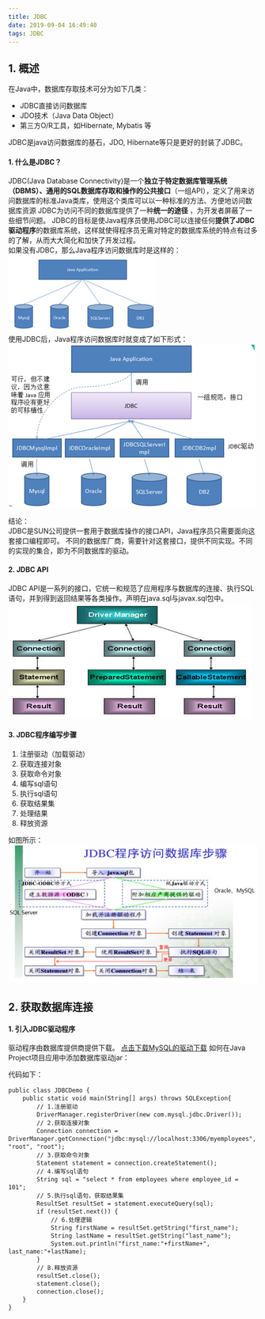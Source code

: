 ```yaml
---
title: JDBC
date: 2019-09-04 16:49:40
tags: JDBC
---
```


## 1. 概述
在Java中，数据库存取技术可分为如下几类：   

+ JDBC直接访问数据库
+ JDO技术（Java Data Object）
+ 第三方O/R工具，如Hibernate, Mybatis 等  

JDBC是java访问数据库的基石，JDO, Hibernate等只是更好的封装了JDBC。
#### 1. 什么是JDBC？
JDBC(Java Database Connectivity)是一个**独立于特定数据库管理系统（DBMS）、通用的SQL数据库存取和操作的公共接口**（一组API），定义了用来访问数据库的标准Java类库，使用这个类库可以以一种标准的方法、方便地访问数据库资源
JDBC为访问不同的数据库提供了一种**统一的途径** ，为开发者屏蔽了一些细节问题。
JDBC的目标是使Java程序员使用JDBC可以连接任何**提供了JDBC驱动程序**的数据库系统，这样就使得程序员无需对特定的数据库系统的特点有过多的了解，从而大大简化和加快了开发过程。  
如果没有JDBC，那么Java程序访问数据库时是这样的：  
![没有JDBC时，Java程序访问数据库时图形描述](/img/mysql/01.png)  
使用JDBC后，Java程序访问数据库时就变成了如下形式：  
![有JDBC时，Java程序访问数据库时图形描述](/img/mysql/02.png)  

结论：  
JDBC是SUN公司提供一套用于数据库操作的接口API，Java程序员只需要面向这套接口编程即可。
不同的数据库厂商，需要针对这套接口，提供不同实现。不同的实现的集合，即为不同数据库的驱动。

#### 2. JDBC API  
JDBC API是一系列的接口，它统一和规范了应用程序与数据库的连接、执行SQL语句，并到得到返回结果等各类操作。声明在java.sql与javax.sql包中。  
![JDBC API](/img/mysql/03.png) 


#### 3. JDBC程序编写步骤
1. 注册驱动（加载驱动）
2. 获取连接对象
3. 获取命令对象
4. 编写sql语句
5. 执行sql语句
6. 获取结果集
7. 处理结果
8. 释放资源

如图所示：  
![JDBC程序编写步骤](/img/mysql/04.png)  

## 2. 获取数据库连接

#### 1. 引入JDBC驱动程序  

驱动程序由数据库提供商提供下载。 [点击下载MySQL的驱动下载](http://dev.mysql.com/downloads/)
如何在Java Project项目应用中添加数据库驱动jar：









代码如下：  

	public class JDBCDemo {
		public static void main(String[] args) throws SQLException{
			// 1.注册驱动
			DriverManager.registerDriver(new com.mysql.jdbc.Driver());
			// 2.获取连接对象
			Connection connection = DriverManager.getConnection("jdbc:mysql://localhost:3306/myemployees", "root", "root");
			// 3.获取命令对象
			Statement statement = connection.createStatement();
			// 4.编写sql语句
			String sql = "select * from employees where employee_id = 101";
			// 5.执行sql语句，获取结果集
			ResultSet resultSet = statement.executeQuery(sql);
			if (resultSet.next()) {
				// 6.处理逻辑
				String firstName = resultSet.getString("first_name");
				String lastName = resultSet.getString("last_name");
				System.out.println("first_name:"+firstName+", last_name:"+lastName);
			}
			// 8.释放资源
			resultSet.close();
			statement.close();
			connection.close();
		}
	}

